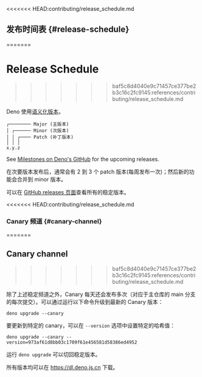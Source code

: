<<<<<<< HEAD:contributing/release_schedule.md
## 发布时间表 {#release-schedule}
=======
# Release Schedule
>>>>>>> baf5c8d4040e9c71457ce377be2b3c16c2fc9145:references/contributing/release_schedule.md

Deno 使用[语义化版本](https://semver.org/lang/zh-CN/)。

```plain
┌──────── Major (主版本)
│ ┌────── Minor (次版本)
│ │ ┌──── Patch (补丁版本)
│ │ │
x.y.z
```

See [Milestones on Deno's GitHub](https://github.com/denoland/deno/milestones)
for the upcoming releases.

在次要版本发布后，通常会有 2 到 3 个 patch 版本(每周发布一次)；然后新的功能会合并到 minor 版本。

可以在 [GitHub releases 页面](https://github.com/denoland/deno/releases)查看所有的稳定版本。

<<<<<<< HEAD:contributing/release_schedule.md
### Canary 频道 {#canary-channel}
=======
## Canary channel
>>>>>>> baf5c8d4040e9c71457ce377be2b3c16c2fc9145:references/contributing/release_schedule.md

除了上述稳定频道之外，Canary 每天还会发布多次（对应于主仓库的 main 分支的每次提交）。可以通过运行以下命令升级到最新的 Canary 版本：

```
deno upgrade --canary
```

要更新到特定的 canary，可以在 `--version` 选项中设置特定的哈希值：

```
deno upgrade --canary --version=973af61d8bb03c1709f61e456581d58386ed4952
```

运行 `deno upgrade` 可以切回稳定版本。

所有版本均可以在 https://dl.deno.js.cn 下载。
